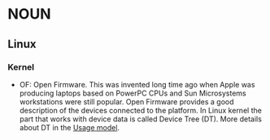 # NOUN

## Linux

### Kernel

- OF: Open Firmware. This was invented long time ago when Apple was producing laptops based on PowerPC CPUs and Sun Microsystems workstations were still popular. Open Firmware provides a good description of the devices connected to the platform. In Linux kernel the part that works with device data is called Device Tree (DT). More details about DT in the [Usage model](https://www.kernel.org/doc/Documentation/devicetree/usage-model.txt).

